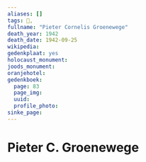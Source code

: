 ```yaml
---
aliases: []
tags: 👤, 
fullname: "Pieter Cornelis Groenewege"
death_year: 1942
death_date: 1942-09-25
wikipedia:
gedenkplaat: yes
holocaust_monument:
joods_monument:
oranjehotel:
gedenkboek:
  page: 83
  page_img: 
  uuid: 
  profile_photo: 
sinke_page:
---
```


# Pieter C. Groenewege

